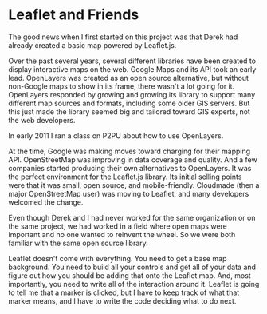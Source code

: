 # Leaflet and Friends

The good news when I first started on this project was that Derek had already
created a basic map powered by Leaflet.js.

Over the past several years, several different libraries have been created to
display interactive maps on the web. Google Maps and its API took an early lead.
OpenLayers was created as an open source alternative, but without non-Google maps
to show in its frame, there wasn't a lot going for it. OpenLayers responded by
growing and growing its library to support many different map sources and formats,
including some older GIS servers. But this just made the library seemed big and
tailored toward GIS experts, not the web developers.

In early 2011 I ran a class on P2PU about how to use OpenLayers.

At the time, Google was making moves toward charging for their mapping API.
OpenStreetMap was improving in data coverage and quality. And a few companies
started producing their own alternatives to OpenLayers. It was the perfect
environment for the Leaflet.js library. Its initial selling points were that it
was small, open source, and mobile-friendly. Cloudmade (then a major OpenStreetMap
user) was moving to Leaflet, and many developers welcomed the change.

Even though Derek and I had never worked for the same organization or on the same project,
we had worked in a field where open maps were important and no one wanted to reinvent
the wheel. So we were both familiar with the same open source library.

Leaflet doesn't come with everything. You need to get a base map background.
You need to build all your controls and get all of your data and figure out how
you should be adding that onto the Leaflet map. And, most importantly, you need
to write all of the interaction around it. Leaflet is going to tell me that a marker
is clicked, but I have to keep track of what that marker means, and I have to
write the code deciding what to do next.
